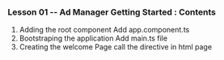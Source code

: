 ### Lesson 01 -- Ad Manager Getting Started : Contents
1) Adding the root component
	Add app.component.ts
2) Bootstraping the application
	Add main.ts file
3) Creating the welcome Page
	call the directive in html page